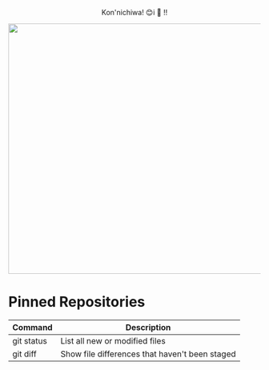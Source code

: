<p align="center">
	Kon'nichiwa! 😊i &#x1F499; !!
</p>
<p align="center">
  <img width="700" height="500" src="https://www.themasterpicks.com/wp-content/uploads/2020/04/22b22287602523.5dbd29081561d.gif">
</p>

# Pinned Repositories
| Command | Description |
| --- | --- |
| git status | List all new or modified files |
| git diff | Show file differences that haven't been staged |
